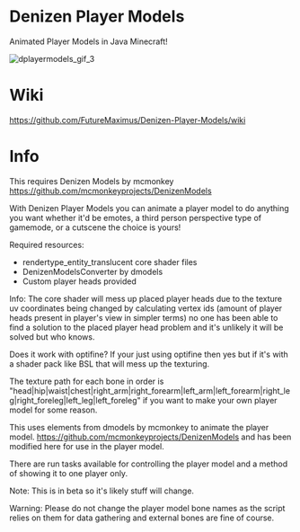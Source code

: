 # Denizen Player Models
Animated Player Models in Java Minecraft!

![dplayermodels_gif_3](https://user-images.githubusercontent.com/97306922/175800382-ceec984e-1fc7-469e-be00-0aecfd0153f3.gif)

# Wiki
https://github.com/FutureMaximus/Denizen-Player-Models/wiki

# Info
This requires Denizen Models by mcmonkey https://github.com/mcmonkeyprojects/DenizenModels

With Denizen Player Models you can animate a player model to do anything you want whether it'd be emotes, a third person perspective type of gamemode, or a cutscene the choice is yours!

Required resources:
- rendertype_entity_translucent core shader files
- DenizenModelsConverter by dmodels
- Custom player heads provided

Info:
The core shader will mess up placed player heads due to the texture uv coordinates
being changed by calculating vertex ids (amount of player heads present in player's view in simpler terms) no one has been able to 
find a solution to the placed player head problem and it's unlikely it will be solved but who knows.


Does it work with optifine?
If your just using optifine then yes but if it's with a shader pack like BSL that will mess up the texturing.

The texture path for each bone in order is "head|hip|waist|chest|right_arm|right_forearm|left_arm|left_forearm|right_leg|right_foreleg|left_leg|left_foreleg"
if you want to make your own player model for some reason.

This uses elements from dmodels by mcmonkey to animate the player model. https://github.com/mcmonkeyprojects/DenizenModels
and has been modified here for use in the player model.

There are run tasks available for controlling the player model and a method of showing it to one player only.

Note: This is in beta so it's likely stuff will change.

Warning: Please do not change the player model bone names as the script relies on them for data gathering and external bones are fine of course.
